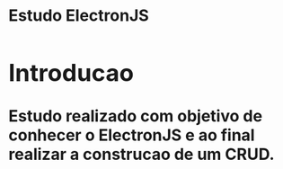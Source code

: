 <h1>Estudo ElectronJS<h1>

<section>
  <h2>Introducao</h2>
  <p>
  Estudo realizado com objetivo de conhecer o ElectronJS e ao final realizar a construcao de um CRUD.
  </p>
</section>
